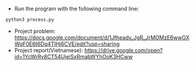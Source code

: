 - Run the program with the following command line:
```bash
python3 process.py
``` 

- Project problem: https://docs.google.com/document/d/1Jfheadv_JgR_JrMOMzE6wwGXWqF0E6t6Dq4TIHj6CVE/edit?usp=sharing
- Project report(Vietnamese): https://drive.google.com/open?id=1YcWrRy8CT54UjeiSxRmabWYhOoK3HCww
